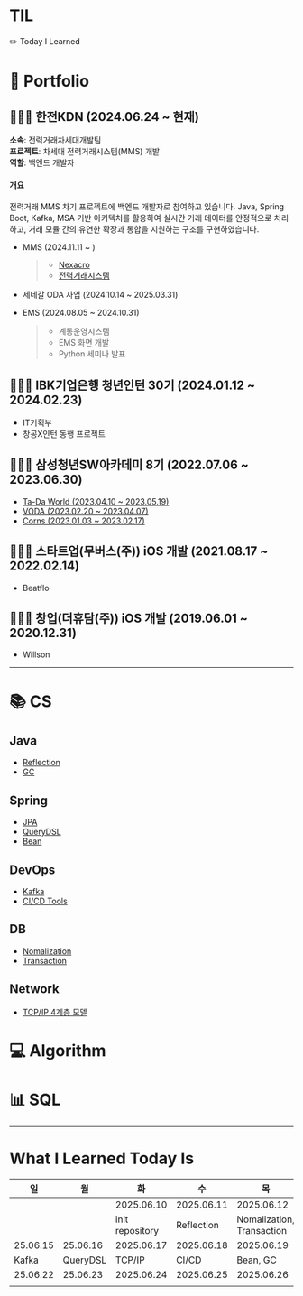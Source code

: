 # TIL

✏️ Today I Learned

# 💌 Portfolio

## 👩🏻‍💻 한전KDN (2024.06.24 ~ 현재)

**소속**: 전력거래차세대개발팀  
**프로젝트**: 차세대 전력거래시스템(MMS) 개발  
**역할**: 백엔드 개발자

#### 개요

전력거래 MMS 차기 프로젝트에 백엔드 개발자로 참여하고 있습니다. Java, Spring Boot, Kafka, MSA 기반 아키텍처를 활용하여 실시간 거래 데이터를 안정적으로 처리하고, 거래 모듈 간의 유연한 확장과 통합을 지원하는 구조를 구현하였습니다.

- MMS (2024.11.11 ~ )

  > - [Nexacro](./Portfolio/KDN/Nexacro.md)
  > - [전력거래시스템](./Portfolio/KDN/KPX-e-learning.md)

- 세네갈 ODA 사업 (2024.10.14 ~ 2025.03.31)
- EMS (2024.08.05 ~ 2024.10.31)

  > - 계통운영시스템
  > - EMS 화면 개발
  > - Python 세미나 발표

## 👩🏻‍💻 IBK기업은행 청년인턴 30기 (2024.01.12 ~ 2024.02.23)

- IT기획부
- 창공X인턴 동행 프로젝트

## 👩🏻‍💻 삼성청년SW아카데미 8기 (2022.07.06 ~ 2023.06.30)

- [Ta-Da World (2023.04.10 ~ 2023.05.19)](./Portfolio/SSAFY/Ta-Da-World.md)
- [VODA (2023.02.20 ~ 2023.04.07)](./Portfolio/SSAFY/VODA.md)
- [Corns (2023.01.03 ~ 2023.02.17)](./Portfolio/SSAFY/Corns.md)

## 👩🏻‍💻 스타트업(무버스(주)) iOS 개발 (2021.08.17 ~ 2022.02.14)

- Beatflo

## 👩🏻‍💻 창업(더휴담(주)) iOS 개발 (2019.06.01 ~ 2020.12.31)

- Willson

---

# 📚 CS

## Java

- [Reflection](./CS/Java/Reflection.md)
- [GC](./CS/Java/GC.md)

## Spring

- [JPA](./CS/Spring/JPA.md)
- [QueryDSL](./CS/Spring/QueryDSL.md)
- [Bean](./CS/Spring/Bean.md)

## DevOps

- [Kafka](./CS/DevOps/Kafka.md)
- [CI/CD Tools](./CS/DevOps/CI:CD-Tools.md)

## DB

- [Nomalization](./CS/Database/Nomalization.md)
- [Transaction](./CS/Database/Transaction.md)

## Network

- [TCP/IP 4계층 모델](./CS/Network/TCP_IP.md)

# 💻 Algorithm

# 📊 SQL

---

# What I Learned Today Is

| 일       | 월       | 화              | 수         | 목                        | 금             | 토         |
| -------- | -------- | --------------- | ---------- | ------------------------- | -------------- | ---------- |
|          |          | 2025.06.10      | 2025.06.11 | 2025.06.12                | 2025.06.13     | 2025.06.14 |
|          |          | init repository | Reflection | Nomalization, Transaction | JPA, Portfolio | Portfolio  |
| 25.06.15 | 25.06.16 | 2025.06.17      | 2025.06.18 | 2025.06.19                | 2025.06.20     | 2025.06.21 |
| Kafka    | QueryDSL | TCP/IP          | CI/CD      | Bean, GC                  |                |            |
| 25.06.22 | 25.06.23 | 2025.06.24      | 2025.06.25 | 2025.06.26                | 2025.06.27     | 2025.06.28 |
|          |          |                 |            |                           |                |            |
